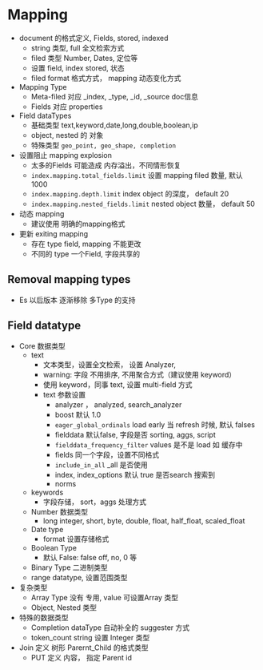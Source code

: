 # Mapping

- document 的格式定义, Fields, stored, indexed
  - string 类型, full 全文检索方式
  - filed 类型 Number, Dates, 定位等
  - 设置 field, index stored, 状态
  - filed format 格式方式， mapping 动态变化方式
- Mapping Type
  - Meta-filed 对应 _index, _type, _id, _source doc信息
  - Fields 对应 properties
- Field dataTypes
  - 基础类型 text,keyword,date,long,double,boolean,ip
  - object, nested 的 对象
  - 特殊类型 ```geo_point, geo_shape, completion```
- 设置阻止 mapping explosion
  - 太多的Fields 可能造成 内存溢出，不同情形恢复
  - ```index.mapping.total_fields.limit``` 设置 mapping filed 数量, 默认 1000
  - ```index.mapping.depth.limit``` index object 的深度， default 20
  - ```index.mapping.nested_fields.limit``` nested object 数量， default 50
- 动态 mapping
  - 建议使用 明确的mapping格式
- 更新 exiting mapping
  - 存在 type field, mapping 不能更改
  - 不同的 type 一个Field, 字段共享的

## Removal mapping types

- Es 以后版本 逐渐移除 多Type 的支持

## Field datatype 

- Core 数据类型
  - text
    - 文本类型，设置全文检索， 设置 Analyzer, 
    - warning: 字段 不用排序, 不用聚合方式（建议使用 keyword）
    - 使用 keyword，同事 text, 设置 multi-field 方式
    - text 参数设置
      - analyzer ， analyzed, search_analyzer
      - boost 默认 1.0
      - ```eager_global_ordinals``` load early 当 refresh 时候, 默认 falses
      - fielddata 默认false, 字段是否 sorting, aggs, script
      - ```fielddata_frequency_filter``` values 是不是 load 如 缓存中
      - fields 同一个字段，设置不同格式
      - ```include_in_all``` _all 是否使用
      - index, index_options 默认 true 是否search 搜索到
      - norms
  - keywords
    - 字段存储， sort，aggs 处理方式
  - Number 数据类型
    - long integer, short, byte, double, float, half_float, scaled_float
  - Date type
    - format 设置存储格式
  - Boolean Type
    - 默认 False: false off, no, 0 等
  - Binary Type 二进制类型
  - range datatype, 设置范围类型
- 复杂类型
  - Array Type 没有 专用, value 可设置Array 类型
  - Object, Nested 类型
- 特殊的数据类型
  - Completion dataType 自动补全的 suggester 方式
  - token_count string 设置 Integer 类型
- Join 定义 树形 Parernt_Child 的格式类型
  - PUT 定义 内容， 指定 Parent id 